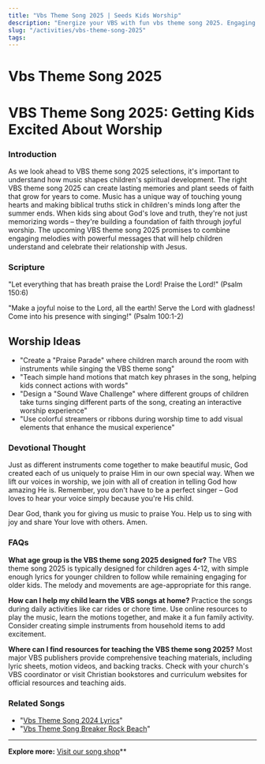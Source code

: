 ```yaml
---
title: "Vbs Theme Song 2025 | Seeds Kids Worship"
description: "Energize your VBS with fun vbs theme song 2025. Engaging worship music and activities for summer children's ministry."
slug: "/activities/vbs-theme-song-2025"
tags:
---
```


# Vbs Theme Song 2025

# VBS Theme Song 2025: Getting Kids Excited About Worship

### Introduction
As we look ahead to VBS theme song 2025 selections, it's important to understand how music shapes children's spiritual development. The right VBS theme song 2025 can create lasting memories and plant seeds of faith that grow for years to come. Music has a unique way of touching young hearts and making biblical truths stick in children's minds long after the summer ends. When kids sing about God's love and truth, they're not just memorizing words – they're building a foundation of faith through joyful worship. The upcoming VBS theme song 2025 promises to combine engaging melodies with powerful messages that will help children understand and celebrate their relationship with Jesus.

### Scripture
"Let everything that has breath praise the Lord! Praise the Lord!" (Psalm 150:6)

"Make a joyful noise to the Lord, all the earth! Serve the Lord with gladness! Come into his presence with singing!" (Psalm 100:1-2)

## Worship Ideas
- "Create a "Praise Parade" where children march around the room with instruments while singing the VBS theme song"
- "Teach simple hand motions that match key phrases in the song, helping kids connect actions with words"
- "Design a "Sound Wave Challenge" where different groups of children take turns singing different parts of the song, creating an interactive worship experience"
- "Use colorful streamers or ribbons during worship time to add visual elements that enhance the musical experience"

### Devotional Thought
Just as different instruments come together to make beautiful music, God created each of us uniquely to praise Him in our own special way. When we lift our voices in worship, we join with all of creation in telling God how amazing He is. Remember, you don't have to be a perfect singer – God loves to hear your voice simply because you're His child.

Dear God, thank you for giving us music to praise You. Help us to sing with joy and share Your love with others. Amen.

### FAQs

**What age group is the VBS theme song 2025 designed for?**
The VBS theme song 2025 is typically designed for children ages 4-12, with simple enough lyrics for younger children to follow while remaining engaging for older kids. The melody and movements are age-appropriate for this range.

**How can I help my child learn the VBS songs at home?**
Practice the songs during daily activities like car rides or chore time. Use online resources to play the music, learn the motions together, and make it a fun family activity. Consider creating simple instruments from household items to add excitement.

**Where can I find resources for teaching the VBS theme song 2025?**
Most major VBS publishers provide comprehensive teaching materials, including lyric sheets, motion videos, and backing tracks. Check with your church's VBS coordinator or visit Christian bookstores and curriculum websites for official resources and teaching aids.

### Related Songs

- "[Vbs Theme Song 2024 Lyrics](/activities/vbs-theme-song-2024-lyrics/)"
- "[Vbs Theme Song Breaker Rock Beach](/activities/vbs-theme-song-breaker-rock-beach/)"

---

**Explore more:** [Visit our song shop](https://seedskidsworship.com/shop)**

<!-- Schema Markup -->
<script type="application/ld+json">
{
  "@context": "https://schema.org",
  "@type": "MusicRecording",
  "name": "Vbs Theme Song 2025",
  "byArtist": {
    "@type": "MusicGroup",
    "name": "Seeds Kids Worship"
  },
  "isFamilyFriendly": true,
  "url": "https://seedskidsworship.com/activities/vbs-theme-song-2025/"
}
</script>